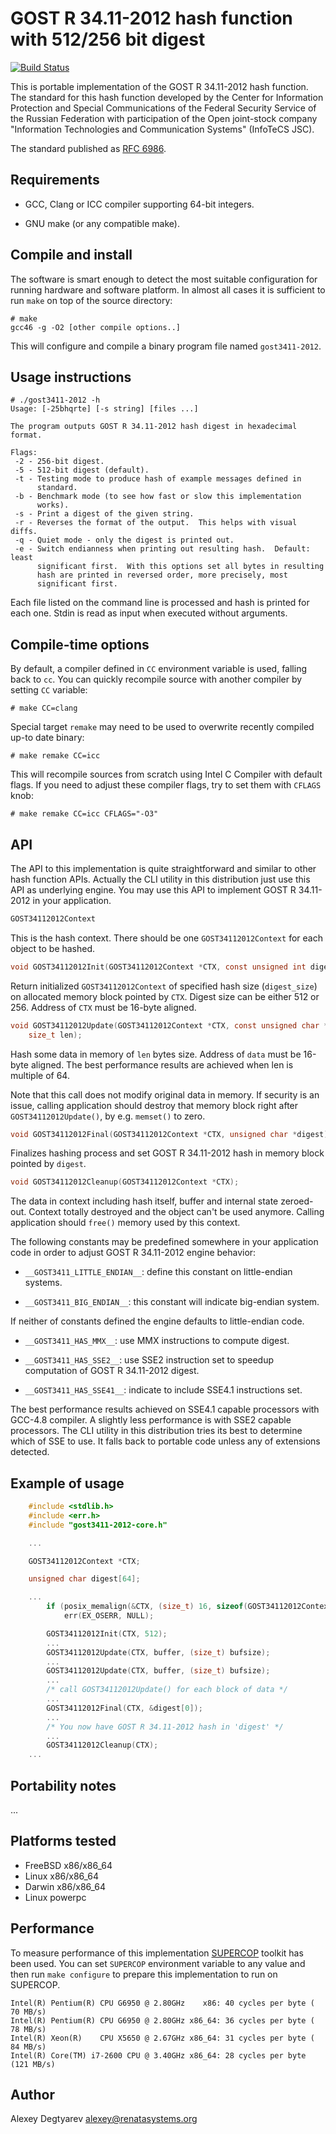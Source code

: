 GOST R 34.11-2012 hash function with 512/256 bit digest
=======================================================

[![Build Status](https://travis-ci.org/adegtyarev/streebog.svg?branch=master)](https://travis-ci.org/adegtyarev/streebog)

This is portable implementation of the GOST R 34.11-2012 hash function.
The standard for this hash function developed by the Center for
Information Protection and Special Communications of the Federal
Security Service of the Russian Federation with participation of the
Open joint-stock company "Information Technologies and Communication
Systems" (InfoTeCS JSC).

The standard published as [RFC 6986](https://tools.ietf.org/html/rfc6986).


Requirements
------------
* GCC, Clang or ICC compiler supporting 64-bit integers.

* GNU make (or any compatible make).


Compile and install
-------------------
The software is smart enough to detect the most suitable configuration
for running hardware and software platform.  In almost all cases it is
sufficient to run `make` on top of the source directory:

    # make
    gcc46 -g -O2 [other compile options..]

This will configure and compile a binary program file named
`gost3411-2012`.


Usage instructions
------------------

    # ./gost3411-2012 -h
    Usage: [-25bhqrte] [-s string] [files ...]

    The program outputs GOST R 34.11-2012 hash digest in hexadecimal format.

    Flags:
     -2 - 256-bit digest.
     -5 - 512-bit digest (default).
     -t - Testing mode to produce hash of example messages defined in
          standard.
     -b - Benchmark mode (to see how fast or slow this implementation
          works).
     -s - Print a digest of the given string.
     -r - Reverses the format of the output.  This helps with visual diffs.
     -q - Quiet mode - only the digest is printed out.
     -e - Switch endianness when printing out resulting hash.  Default: least
          significant first.  With this options set all bytes in resulting
          hash are printed in reversed order, more precisely, most
          significant first.


Each file listed on the command line is processed and hash is printed
for each one.  Stdin is read as input when executed without arguments.


Compile-time options
--------------------
By default, a compiler defined in `CC` environment variable is used, falling
back to `cc`.  You can quickly recompile source with another compiler by
setting `CC` variable:

    # make CC=clang

Special target `remake` may need to be used to overwrite recently compiled
up-to date binary:

    # make remake CC=icc

This will recompile sources from scratch using Intel C Compiler with
default flags.  If you need to adjust these compiler flags, try to set
them with `CFLAGS` knob:

    # make remake CC=icc CFLAGS="-O3"


API
---
The API to this implementation is quite straightforward and similar to
other hash function APIs.  Actually the CLI utility in this distribution
just use this API as underlying engine.  You may use this API to
implement GOST R 34.11-2012 in your application.

```c
GOST34112012Context
```

This is the hash context.  There should be one `GOST34112012Context`
for each object to be hashed.


```c
void GOST34112012Init(GOST34112012Context *CTX, const unsigned int digest_size);
```

Return initialized `GOST34112012Context` of specified hash size
(`digest_size`) on allocated memory block pointed by `CTX`.  Digest size
can be either 512 or 256.  Address of `CTX` must be 16-byte aligned.

```c
void GOST34112012Update(GOST34112012Context *CTX, const unsigned char *data,
    size_t len);
```

Hash some data in memory of `len` bytes size.  Address of `data` must
be 16-byte aligned.  The best performance results are achieved when
len is multiple of 64.
    
Note that this call does not modify original data in memory.  If
security is an issue, calling application should destroy that memory
block right after `GOST34112012Update()`, by e.g. `memset()` to zero.

```c
void GOST34112012Final(GOST34112012Context *CTX, unsigned char *digest);
```

Finalizes hashing process and set GOST R 34.11-2012 hash in memory block
pointed by `digest`.

```c
void GOST34112012Cleanup(GOST34112012Context *CTX);
```

The data in context including hash itself, buffer and internal
state zeroed-out.  Context totally destroyed and the object can't be
used anymore.  Calling application should `free()` memory used by this
context.

The following constants may be predefined somewhere in your application
code in order to adjust GOST R 34.11-2012 engine behavior:

* `__GOST3411_LITTLE_ENDIAN__`: define this constant on little-endian systems.

* `__GOST3411_BIG_ENDIAN__`: this constant will indicate big-endian system.

If neither of constants defined the engine defaults to little-endian
code.

* `__GOST3411_HAS_MMX__`: use MMX instructions to compute digest.

* `__GOST3411_HAS_SSE2__`: use SSE2 instruction set to speedup computation
of GOST R 34.11-2012 digest.

* `__GOST3411_HAS_SSE41__`: indicate to include SSE4.1 instructions set.

The best performance results achieved on SSE4.1 capable processors with
GCC-4.8 compiler.  A slightly less performance is with SSE2 capable
processors.  The CLI utility in this distribution tries its best to
determine which of SSE to use.  It falls back to portable code unless
any of extensions detected.


Example of usage
----------------

```c
    #include <stdlib.h>
    #include <err.h>
    #include "gost3411-2012-core.h"

    ...

    GOST34112012Context *CTX;

    unsigned char digest[64];

    ...
        if (posix_memalign(&CTX, (size_t) 16, sizeof(GOST34112012Context)))
            err(EX_OSERR, NULL);

        GOST34112012Init(CTX, 512);
        ...
        GOST34112012Update(CTX, buffer, (size_t) bufsize);
        ...
        GOST34112012Update(CTX, buffer, (size_t) bufsize);
        ...
        /* call GOST34112012Update() for each block of data */
        ...
        GOST34112012Final(CTX, &digest[0]);
        ...
        /* You now have GOST R 34.11-2012 hash in 'digest' */
        ...
        GOST34112012Cleanup(CTX);
    ...

```

Portability notes
-----------------
...


Platforms tested
----------------
* FreeBSD x86/x86_64
* Linux   x86/x86_64
* Darwin  x86/x86_64
* Linux   powerpc


Performance
-----------
To measure performance of this implementation
[SUPERCOP](https://bench.cr.yp.to/supercop.html) toolkit has been used.  You
can set `SUPERCOP` environment variable to any value and then run `make
configure` to prepare this implementation to run on SUPERCOP.

    Intel(R) Pentium(R) CPU G6950 @ 2.80GHz    x86: 40 cycles per byte ( 70 MB/s)
    Intel(R) Pentium(R) CPU G6950 @ 2.80GHz x86_64: 36 cycles per byte ( 78 MB/s)
    Intel(R) Xeon(R)    CPU X5650 @ 2.67GHz x86_64: 31 cycles per byte ( 84 MB/s)
    Intel(R) Core(TM) i7-2600 CPU @ 3.40GHz x86_64: 28 cycles per byte (121 MB/s)


Author
------
Alexey Degtyarev <alexey@renatasystems.org>
